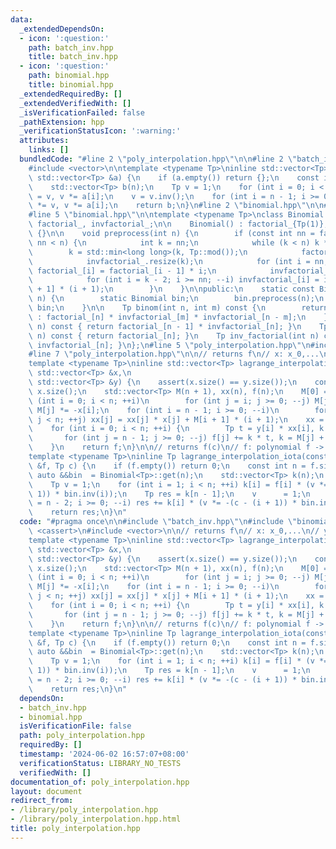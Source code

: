 ```yaml
---
data:
  _extendedDependsOn:
  - icon: ':question:'
    path: batch_inv.hpp
    title: batch_inv.hpp
  - icon: ':question:'
    path: binomial.hpp
    title: binomial.hpp
  _extendedRequiredBy: []
  _extendedVerifiedWith: []
  _isVerificationFailed: false
  _pathExtension: hpp
  _verificationStatusIcon: ':warning:'
  attributes:
    links: []
  bundledCode: "#line 2 \"poly_interpolation.hpp\"\n\n#line 2 \"batch_inv.hpp\"\n\n\
    #include <vector>\n\ntemplate <typename Tp>\ninline std::vector<Tp> batch_inv(const\
    \ std::vector<Tp> &a) {\n    if (a.empty()) return {};\n    const int n = a.size();\n\
    \    std::vector<Tp> b(n);\n    Tp v = 1;\n    for (int i = 0; i < n; ++i) b[i]\
    \ = v, v *= a[i];\n    v = v.inv();\n    for (int i = n - 1; i >= 0; --i) b[i]\
    \ *= v, v *= a[i];\n    return b;\n}\n#line 2 \"binomial.hpp\"\n\n#include <algorithm>\n\
    #line 5 \"binomial.hpp\"\n\ntemplate <typename Tp>\nclass Binomial {\n    std::vector<Tp>\
    \ factorial_, invfactorial_;\n\n    Binomial() : factorial_{Tp(1)}, invfactorial_{Tp(1)}\
    \ {}\n\n    void preprocess(int n) {\n        if (const int nn = factorial_.size();\
    \ nn < n) {\n            int k = nn;\n            while (k < n) k *= 2;\n    \
    \        k = std::min<long long>(k, Tp::mod());\n            factorial_.resize(k);\n\
    \            invfactorial_.resize(k);\n            for (int i = nn; i < k; ++i)\
    \ factorial_[i] = factorial_[i - 1] * i;\n            invfactorial_.back() = factorial_.back().inv();\n\
    \            for (int i = k - 2; i >= nn; --i) invfactorial_[i] = invfactorial_[i\
    \ + 1] * (i + 1);\n        }\n    }\n\npublic:\n    static const Binomial &get(int\
    \ n) {\n        static Binomial bin;\n        bin.preprocess(n);\n        return\
    \ bin;\n    }\n\n    Tp binom(int n, int m) const {\n        return n < m ? Tp()\
    \ : factorial_[n] * invfactorial_[m] * invfactorial_[n - m];\n    }\n    Tp inv(int\
    \ n) const { return factorial_[n - 1] * invfactorial_[n]; }\n    Tp factorial(int\
    \ n) const { return factorial_[n]; }\n    Tp inv_factorial(int n) const { return\
    \ invfactorial_[n]; }\n};\n#line 5 \"poly_interpolation.hpp\"\n#include <cassert>\n\
    #line 7 \"poly_interpolation.hpp\"\n\n// returns f\n// x: x_0,...\n// y: f(x_0),...\n\
    template <typename Tp>\ninline std::vector<Tp> lagrange_interpolation_naive(const\
    \ std::vector<Tp> &x,\n                                                    const\
    \ std::vector<Tp> &y) {\n    assert(x.size() == y.size());\n    const int n =\
    \ x.size();\n    std::vector<Tp> M(n + 1), xx(n), f(n);\n    M[0] = 1;\n    for\
    \ (int i = 0; i < n; ++i)\n        for (int j = i; j >= 0; --j) M[j + 1] += M[j],\
    \ M[j] *= -x[i];\n    for (int i = n - 1; i >= 0; --i)\n        for (int j = 0;\
    \ j < n; ++j) xx[j] = xx[j] * x[j] + M[i + 1] * (i + 1);\n    xx = batch_inv(xx);\n\
    \    for (int i = 0; i < n; ++i) {\n        Tp t = y[i] * xx[i], k = M[n];\n \
    \       for (int j = n - 1; j >= 0; --j) f[j] += k * t, k = M[j] + k * x[i];\n\
    \    }\n    return f;\n}\n\n// returns f(c)\n// f: polynomial f -> f[0]=f(0),...\n\
    template <typename Tp>\ninline Tp lagrange_interpolation_iota(const std::vector<Tp>\
    \ &f, Tp c) {\n    if (f.empty()) return 0;\n    const int n = f.size();\n   \
    \ auto &&bin  = Binomial<Tp>::get(n);\n    std::vector<Tp> k(n);\n    k[0] = f[0];\n\
    \    Tp v = 1;\n    for (int i = 1; i < n; ++i) k[i] = f[i] * (v *= (c - (i -\
    \ 1)) * bin.inv(i));\n    Tp res = k[n - 1];\n    v      = 1;\n    for (int i\
    \ = n - 2; i >= 0; --i) res += k[i] * (v *= -(c - (i + 1)) * bin.inv(n - 1 - i));\n\
    \    return res;\n}\n"
  code: "#pragma once\n\n#include \"batch_inv.hpp\"\n#include \"binomial.hpp\"\n#include\
    \ <cassert>\n#include <vector>\n\n// returns f\n// x: x_0,...\n// y: f(x_0),...\n\
    template <typename Tp>\ninline std::vector<Tp> lagrange_interpolation_naive(const\
    \ std::vector<Tp> &x,\n                                                    const\
    \ std::vector<Tp> &y) {\n    assert(x.size() == y.size());\n    const int n =\
    \ x.size();\n    std::vector<Tp> M(n + 1), xx(n), f(n);\n    M[0] = 1;\n    for\
    \ (int i = 0; i < n; ++i)\n        for (int j = i; j >= 0; --j) M[j + 1] += M[j],\
    \ M[j] *= -x[i];\n    for (int i = n - 1; i >= 0; --i)\n        for (int j = 0;\
    \ j < n; ++j) xx[j] = xx[j] * x[j] + M[i + 1] * (i + 1);\n    xx = batch_inv(xx);\n\
    \    for (int i = 0; i < n; ++i) {\n        Tp t = y[i] * xx[i], k = M[n];\n \
    \       for (int j = n - 1; j >= 0; --j) f[j] += k * t, k = M[j] + k * x[i];\n\
    \    }\n    return f;\n}\n\n// returns f(c)\n// f: polynomial f -> f[0]=f(0),...\n\
    template <typename Tp>\ninline Tp lagrange_interpolation_iota(const std::vector<Tp>\
    \ &f, Tp c) {\n    if (f.empty()) return 0;\n    const int n = f.size();\n   \
    \ auto &&bin  = Binomial<Tp>::get(n);\n    std::vector<Tp> k(n);\n    k[0] = f[0];\n\
    \    Tp v = 1;\n    for (int i = 1; i < n; ++i) k[i] = f[i] * (v *= (c - (i -\
    \ 1)) * bin.inv(i));\n    Tp res = k[n - 1];\n    v      = 1;\n    for (int i\
    \ = n - 2; i >= 0; --i) res += k[i] * (v *= -(c - (i + 1)) * bin.inv(n - 1 - i));\n\
    \    return res;\n}\n"
  dependsOn:
  - batch_inv.hpp
  - binomial.hpp
  isVerificationFile: false
  path: poly_interpolation.hpp
  requiredBy: []
  timestamp: '2024-06-02 16:57:07+08:00'
  verificationStatus: LIBRARY_NO_TESTS
  verifiedWith: []
documentation_of: poly_interpolation.hpp
layout: document
redirect_from:
- /library/poly_interpolation.hpp
- /library/poly_interpolation.hpp.html
title: poly_interpolation.hpp
---
```

